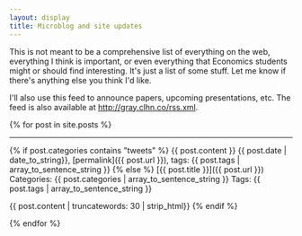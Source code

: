 ```yaml
---
layout: display
title: Microblog and site updates
---
```


This is not meant to be a comprehensive list of everything on the web,
everything I think is important, or even everything that Economics
students might or should find interesting. It's just a list of some
stuff. Let me know if there's anything else you think I'd like.

I'll also use this feed to announce papers, upcoming presentations, etc.
The feed is also available at <http://gray.clhn.co/rss.xml>.

{% for post in site.posts %}
<hr>
{% if post.categories contains "tweets" %}
  {{ post.content }} 
  {{ post.date | date_to_string}}, [permalink]({{ post.url }}),
  tags: {{ post.tags | array_to_sentence_string }} 
{% else %}
  [{{ post.title }}]({{ post.url }})  
  Categories: {{ post.categories | array_to_sentence_string }}  
  Tags: {{ post.tags | array_to_sentence_string }}  

  {{ post.content | truncatewords: 30 | strip_html}}
{% endif %}


{% endfor %}



